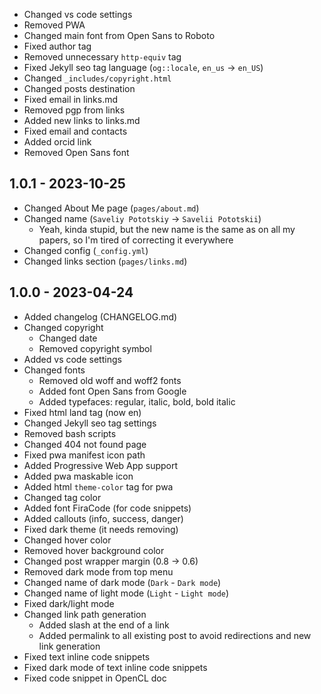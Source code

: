 - Changed vs code settings
- Removed PWA
- Changed main font from Open Sans to Roboto
- Fixed author tag
- Removed unnecessary `http-equiv` tag
- Fixed Jekyll seo tag language (`og::locale`, `en_us` -> `en_US`)
- Changed `_includes/copyright.html`
- Changed posts destination
- Fixed email in links.md
- Removed pgp from links
- Added new links to links.md
- Fixed email and contacts
- Added orcid link
- Removed Open Sans font

1.0.1 - 2023-10-25
------------------
- Changed About Me page (``pages/about.md``)
- Changed name (``Saveliy Pototskiy`` -> ``Savelii Pototskii``)
    - Yeah, kinda stupid, but the new name is the same as on all my papers, so I'm tired of correcting it everywhere
- Changed config (``_config.yml``)
- Changed links section (``pages/links.md``)

1.0.0 - 2023-04-24
------------------
- Added changelog (CHANGELOG.md)
- Changed copyright
    - Changed date
    - Removed copyright symbol
- Added vs code settings
- Changed fonts
    - Removed old woff and woff2 fonts
    - Added font Open Sans from Google
    - Added typefaces: regular, italic, bold, bold italic
- Fixed html land tag (now en)
- Changed Jekyll seo tag settings
- Removed bash scripts
- Changed 404 not found page
- Fixed pwa manifest icon path
- Added Progressive Web App support
- Added pwa maskable icon
- Added html ``theme-color`` tag for pwa
- Changed tag color
- Added font FiraCode (for code snippets)
- Added callouts (info, success, danger)
- Fixed dark theme (it needs removing)
- Changed hover color
- Removed hover background color
- Changed post wrapper margin (0.8 -> 0.6)
- Removed dark mode from top menu
- Changed name of dark mode (``Dark`` - ``Dark mode``)
- Changed name of light mode (``Light`` - ``Light mode``)
- Fixed dark/light mode
- Changed link path generation
    - Added slash at the end of a link
    - Added permalink to all existing post to avoid redirections and new link generation
- Fixed text inline code snippets
- Fixed dark mode of text inline code snippets
- Fixed code snippet in OpenCL doc
